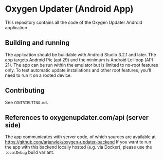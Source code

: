 # Oxygen Updater (Android App)

This repository contains all the code of the Oxygen Updater Android application.

## Building and running
The application should be buildable with Android Studio 3.2.1 and later.
The app targets Android Pie (api 29) and the minimum is Android Lollipop (API 21). 
The app can be run within the emulator but is limited to no-root features only.
To test automatic update installations and other root features, you'll need to run it on a rooted device.

## Contributing
See `CONTRIBUTING.md`.

## References to oxygenupdater.com/api (server side)
The app communicates with server code, of which sources are available at https://github.com/arjanvlek/oxygen-updater-backend
If you want to run the app with this backend locally hosted (e.g. via Docker), please use the `localDebug` build variant.
